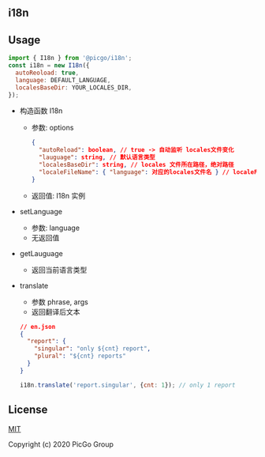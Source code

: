 ## i18n

## Usage

```js
import { I18n } from '@picgo/i18n';
const i18n = new I18n({
  autoReoload: true,
  language: DEFAULT_LANGUAGE,
  localesBaseDir: YOUR_LOCALES_DIR,
});
```

- 构造函数 I18n

  - 参数: options
    ```json
    {
      "autoReload": boolean, // true -> 自动监听 locales文件变化
      "lauguage": string, // 默认语言类型
      "localesBaseDir": string, // locales 文件所在路径，绝对路径
      "localeFileName": { "language": 对应的locales文件名 } // localeFileName存储语言类型到locales文件的映射，该项可选，当不传入时，将自动扫描localesBaseDir目录下文件，并将各个locale文件名作为该文件对应的语言
    }
    ```
  - 返回值: I18n 实例

- setLanguage

  - 参数: language
  - 无返回值

- getLauguage

  - 返回当前语言类型

- translate

  - 参数 phrase, args
  - 返回翻译后文本

  ```json
  // en.json
  {
    "report": {
      "singular": "only ${cnt} report",
      "plural": "${cnt} reports"
    }
  }
  ```
  ```js
  i18n.translate('report.singular', {cnt: 1}); // only 1 report
  ```

## License

[MIT](http://opensource.org/licenses/MIT)

Copyright (c) 2020 PicGo Group
